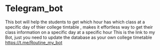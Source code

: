 # Telegram_bot
This bot will help the students to get which hour has which class at a specific day of thier college timtable , makes it effortless way to get their class information on a specific day at a specific hour
This is the link to my Bot, just you need to update the database as your own college timetable 
https://t.me/Routine_my_bot
